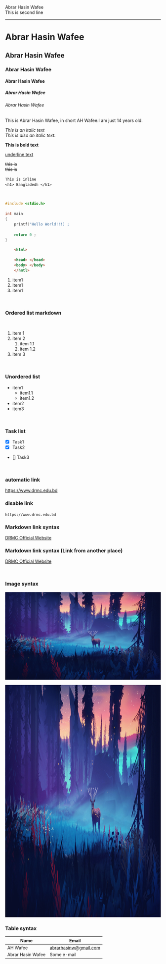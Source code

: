 <!--mardown tutorial-->

Abrar Hasin Wafee <!--here double space is used at the end of the line for creating a new line.We can also use <br/> at he end of the line to craete a new line,-->  
This is second line

___

# Abrar Hasin Wafee

## Abrar Hasin Wafee

### Abrar Hasin Wafee

#### Abrar Hasin Wafee

##### Abrar Hasin Wafee

###### Abrar Hasin Wafee

<p>This is Abrar Hasin Wafee, in short AH Wafee.I am just 14 years old.</p>

<i>This is an italic text</i><!--html system--><br/>
_This is also an italic text._<!--markdown formate-->

__This is bold text__<!--markdown formate-->

<u>underline text</u><!--for under line HTML formate-->

<del>this is</del><!--HTML-->  
~~this is~~<!--markdrop-->

<!--oneline code-->
`This is inline`  
`<h1> Bangladedh </h1>`

<br/>

<!--multiple line code-->
<!--after three signs write the code language name for formating-->

```c
#include <stdio.h>

int main
{
    printf("Hello World!!!) ;

    return 0 ;
}
```

```html
    <html>

    <head> </head>
    <body> </body>
    </hmtl>
```

<ol>
<li>item1</li>
<li>item1</li>
<li>item1</li>
</ol><!--HTML list-->  
<!--markdown format list(Remember to use a space after the number-->
<br/>

### Ordered list markdown

<br/>

1. item 1
2. item 2
    1. item 1.1
    1. item 1.2
3. item 3

<br/>

### Unordered list

- item1
  - item1.1
  - item1.2
- item2
- item3

<br/>

### Task list

- [x] Task1
- [x] Task2
- [] Task3

<br/>

### automatic link

<https://www.drmc.edu.bd>

### disable link

`https://www.drmc.edu.bd`

<!--Markdown link syntax [Title](Link)-->
### Markdown link syntax

[DRMC Official Website](https://www.drmc.edu.bd)

### Markdown link syntax (Link from another place)

[DRMC Official Website][drmcwebsite]

<!--all link is here.(Look carefully for the spaces.There is no space before the colon, but ther is a space after the colon)-->
[drmcwebsite]: https://www.drmc.edu.bd

<br/>

### Image syntax
<!--syntax ![alt text](image)-->
![Deer](./1.jpg )
<!--Can't set the height and weight-->

<!--Can set the height and width in HTML formate-->
<img src="./1.jpg" height='750' width='1750' title='Deer(Adjusted size)'>

<br/>

### Table syntax

| Name | Email |
| ----- | ------ |
| AH Wafee | abrarhasinw@gmail.com |
| Abrar Hasin Wafee | Some e-mail |
